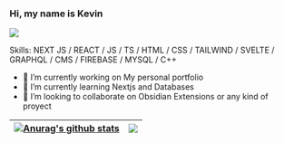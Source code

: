 ### Hi, my name is Kevin
![](https://encrypted-tbn0.gstatic.com/images?q=tbn:ANd9GcSnkPV5eH3TIafD7dw40ucvQ3rh_l_1WEqSmBUZMqsPhikPKCKFrmNUrB5yyH3L-Xv7oXI&usqp=CAU)

Skills:  NEXT JS / REACT / JS / TS / HTML / CSS / TAILWIND / SVELTE / GRAPHQL / CMS / FIREBASE / MYSQL / C++

- 🔭 I’m currently working on My personal portfolio 
- 🌱 I’m currently learning Nextjs and Databases
- 👯 I’m looking to collaborate on Obsidian Extensions or any kind of proyect 

| <a href="https://github.com/kchambit/github-readme-stats"><img align="center" src="https://github-readme-stats.vercel.app/api?username=kchambit&show_icons=true&include_all_commits=true&theme=buefy&hide_border=true" alt="Anurag's github stats" /></a> | <a href="https://github.com/kchambit/github-readme-stats"><img align="center" src="https://github-readme-stats.vercel.app/api/top-langs/?username=kchambit&layout=compact&theme=buefy&hide_border=true" /></a> |
| ------------- | ------------- |
